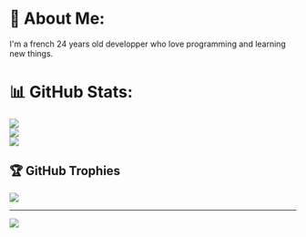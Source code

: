 # 💫 About Me:
I'm a french 24 years old developper who love programming and learning new things.

# 📊 GitHub Stats:
![](https://github-readme-stats.vercel.app/api?username=Neyzv&theme=react&hide_border=false&include_all_commits=false&count_private=false)<br/>
![](https://github-readme-streak-stats.herokuapp.com/?user=Neyzv&theme=react&hide_border=false)<br/>
![](https://github-readme-stats.vercel.app/api/top-langs/?username=Neyzv&theme=react&hide_border=false&include_all_commits=false&count_private=false&layout=compact)

## 🏆 GitHub Trophies
![](https://github-profile-trophy.vercel.app/?username=Neyzv&theme=dark_dimmed&no-frame=false&no-bg=false&margin-w=4)

---
[![](https://visitcount.itsvg.in/api?id=Neyzv&icon=5&color=1)](https://visitcount.itsvg.in)
